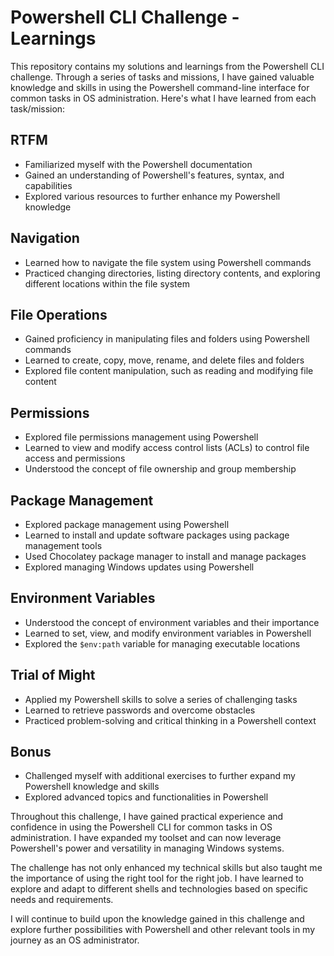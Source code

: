 

# Powershell CLI Challenge - Learnings

This repository contains my solutions and learnings from the Powershell CLI challenge. Through a series of tasks and missions, I have gained valuable knowledge and skills in using the Powershell command-line interface for common tasks in OS administration. Here's what I have learned from each task/mission:

## RTFM
- Familiarized myself with the Powershell documentation
- Gained an understanding of Powershell's features, syntax, and capabilities
- Explored various resources to further enhance my Powershell knowledge

## Navigation
- Learned how to navigate the file system using Powershell commands
- Practiced changing directories, listing directory contents, and exploring different locations within the file system

## File Operations
- Gained proficiency in manipulating files and folders using Powershell commands
- Learned to create, copy, move, rename, and delete files and folders
- Explored file content manipulation, such as reading and modifying file content

## Permissions
- Explored file permissions management using Powershell
- Learned to view and modify access control lists (ACLs) to control file access and permissions
- Understood the concept of file ownership and group membership

## Package Management
- Explored package management using Powershell
- Learned to install and update software packages using package management tools
- Used Chocolatey package manager to install and manage packages
- Explored managing Windows updates using Powershell

## Environment Variables
- Understood the concept of environment variables and their importance
- Learned to set, view, and modify environment variables in Powershell
- Explored the `$env:path` variable for managing executable locations

## Trial of Might
- Applied my Powershell skills to solve a series of challenging tasks
- Learned to retrieve passwords and overcome obstacles
- Practiced problem-solving and critical thinking in a Powershell context

## Bonus
- Challenged myself with additional exercises to further expand my Powershell knowledge and skills
- Explored advanced topics and functionalities in Powershell

Throughout this challenge, I have gained practical experience and confidence in using the Powershell CLI for common tasks in OS administration. I have expanded my toolset and can now leverage Powershell's power and versatility in managing Windows systems.

The challenge has not only enhanced my technical skills but also taught me the importance of using the right tool for the right job. I have learned to explore and adapt to different shells and technologies based on specific needs and requirements.

I will continue to build upon the knowledge gained in this challenge and explore further possibilities with Powershell and other relevant tools in my journey as an OS administrator.
